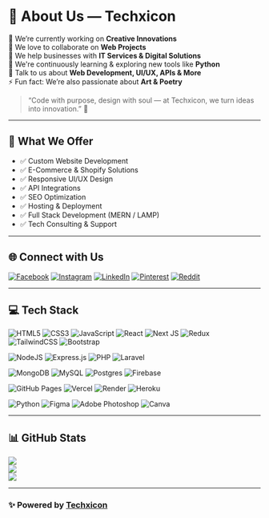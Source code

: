 # 💫 About Us — Techxicon

🔭 We’re currently working on **Creative Innovations**  
👯 We love to collaborate on **Web Projects**  
🤝 We help businesses with **IT Services & Digital Solutions**  
🌱 We're continuously learning & exploring new tools like **Python**  
💬 Talk to us about **Web Development, UI/UX, APIs & More**  
⚡ Fun fact: We’re also passionate about **Art & Poetry**

> “Code with purpose, design with soul — at Techxicon, we turn ideas into innovation.” 🚀

---

## 🚀 What We Offer

- ✅ Custom Website Development  
- ✅ E-Commerce & Shopify Solutions  
- ✅ Responsive UI/UX Design  
- ✅ API Integrations  
- ✅ SEO Optimization  
- ✅ Hosting & Deployment  
- ✅ Full Stack Development (MERN / LAMP)  
- ✅ Tech Consulting & Support  

---

## 🌐 Connect with Us  
[![Facebook](https://img.shields.io/badge/Facebook-%231877F2.svg?logo=Facebook&logoColor=white)](https://facebook.com/itzmuhammadjazib) [![Instagram](https://img.shields.io/badge/Instagram-%23E4405F.svg?logo=Instagram&logoColor=white)](https://instagram.com/itxmuhammadjazib) [![LinkedIn](https://img.shields.io/badge/LinkedIn-%230077B5.svg?logo=linkedin&logoColor=white)](https://linkedin.com/in/mdjazib) [![Pinterest](https://img.shields.io/badge/Pinterest-%23E60023.svg?logo=Pinterest&logoColor=white)](https://pinterest.com/mjxdex) [![Reddit](https://img.shields.io/badge/Reddit-%23FF4500.svg?logo=Reddit&logoColor=white)](https://reddit.com/user/mdjazib)

---

## 💻 Tech Stack

<!-- Frontend -->
![HTML5](https://img.shields.io/badge/html5-%23E34F26.svg?style=flat-square&logo=html5&logoColor=white)
![CSS3](https://img.shields.io/badge/css3-%231572B6.svg?style=flat-square&logo=css3&logoColor=white)
![JavaScript](https://img.shields.io/badge/javascript-%23323330.svg?style=flat-square&logo=javascript&logoColor=%23F7DF1E)
![React](https://img.shields.io/badge/react-%2320232a.svg?style=flat-square&logo=react&logoColor=%2361DAFB)
![Next JS](https://img.shields.io/badge/Next-black?style=flat-square&logo=next.js&logoColor=white)
![Redux](https://img.shields.io/badge/redux-%23593d88.svg?style=flat-square&logo=redux&logoColor=white)
![TailwindCSS](https://img.shields.io/badge/tailwindcss-%2338B2AC.svg?style=flat-square&logo=tailwind-css&logoColor=white)
![Bootstrap](https://img.shields.io/badge/bootstrap-%238511FA.svg?style=flat-square&logo=bootstrap&logoColor=white)

<!-- Backend -->
![NodeJS](https://img.shields.io/badge/node.js-6DA55F?style=flat-square&logo=node.js&logoColor=white)
![Express.js](https://img.shields.io/badge/express.js-%23404d59.svg?style=flat-square&logo=express&logoColor=%2361DAFB)
![PHP](https://img.shields.io/badge/php-%23777BB4.svg?style=flat-square&logo=php&logoColor=white)
![Laravel](https://img.shields.io/badge/laravel-%23FF2D20.svg?style=flat-square&logo=laravel&logoColor=white)

<!-- Database -->
![MongoDB](https://img.shields.io/badge/MongoDB-%234ea94b.svg?style=flat-square&logo=mongodb&logoColor=white)
![MySQL](https://img.shields.io/badge/mysql-4479A1.svg?style=flat-square&logo=mysql&logoColor=white)
![Postgres](https://img.shields.io/badge/postgres-%23316192.svg?style=flat-square&logo=postgresql&logoColor=white)
![Firebase](https://img.shields.io/badge/firebase-%23039BE5.svg?style=flat-square&logo=firebase)

<!-- Tools & Platforms -->
![GitHub Pages](https://img.shields.io/badge/github%20pages-121013?style=flat-square&logo=github&logoColor=white)
![Vercel](https://img.shields.io/badge/vercel-%23000000.svg?style=flat-square&logo=vercel&logoColor=white)
![Render](https://img.shields.io/badge/render-%46E3B7.svg?style=flat-square&logo=render&logoColor=white)
![Heroku](https://img.shields.io/badge/heroku-%23430098.svg?style=flat-square&logo=heroku&logoColor=white)

<!-- Others -->
![Python](https://img.shields.io/badge/python-3670A0?style=flat-square&logo=python&logoColor=ffdd54)
![Figma](https://img.shields.io/badge/figma-%23F24E1E.svg?style=flat-square&logo=figma&logoColor=white)
![Adobe Photoshop](https://img.shields.io/badge/adobe%20photoshop-%2331A8FF.svg?style=flat-square&logo=adobe%20photoshop&logoColor=white)
![Canva](https://img.shields.io/badge/Canva-%2300C4CC.svg?style=flat-square&logo=Canva&logoColor=white)

---

## 📊 GitHub Stats

![](https://github-readme-stats.vercel.app/api?username=saweratariq07&theme=dark&hide_border=false&include_all_commits=false&count_private=false)  
![](https://github-readme-streak-stats.herokuapp.com/?user=saweratariq07&theme=dark&hide_border=false)  
![](https://github-readme-stats.vercel.app/api/top-langs/?username=saweratariq07&theme=dark&hide_border=false&layout=compact)

---

### ✨ Powered by [Techxicon](https://github.com/saweratariq07)  
